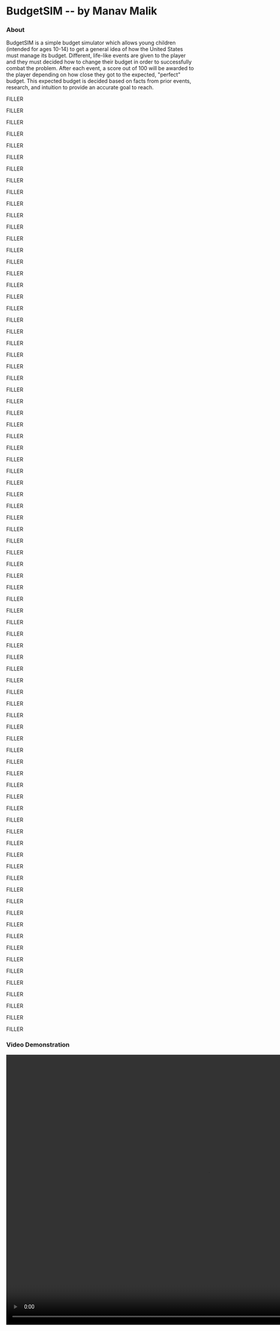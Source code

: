 # BudgetSIM -- by Manav Malik

### About
BudgetSIM is a simple budget simulator which allows young children (intended for ages 10-14) to get a general idea of how the United States must manage its budget. Different, life-like events are given to the player and they must decided how to change their budget in order to successfully combat the problem. After each event, a score out of 100 will be awarded to the player depending on how close they got to the expected, "perfect" budget. This expected budget is decided based on facts from prior events, research, and intuition to provide an accurate goal to reach.

FILLER

FILLER

FILLER

FILLER

FILLER

FILLER

FILLER

FILLER

FILLER

FILLER

FILLER

FILLER

FILLER

FILLER

FILLER

FILLER

FILLER

FILLER

FILLER

FILLER

FILLER

FILLER

FILLER

FILLER

FILLER

FILLER

FILLER

FILLER

FILLER

FILLER

FILLER

FILLER

FILLER

FILLER

FILLER

FILLER

FILLER

FILLER

FILLER

FILLER

FILLER

FILLER

FILLER

FILLER

FILLER

FILLER

FILLER

FILLER

FILLER

FILLER

FILLER

FILLER

FILLER

FILLER

FILLER

FILLER

FILLER

FILLER

FILLER

FILLER

FILLER

FILLER

FILLER

FILLER

FILLER

FILLER

FILLER

FILLER

FILLER

FILLER

FILLER

FILLER

FILLER

FILLER

FILLER

FILLER

FILLER

FILLER

FILLER

FILLER

FILLER

### Video Demonstration
<video src="video_demo_TEST.mov" width="1080" height="720" controls preload></video>
